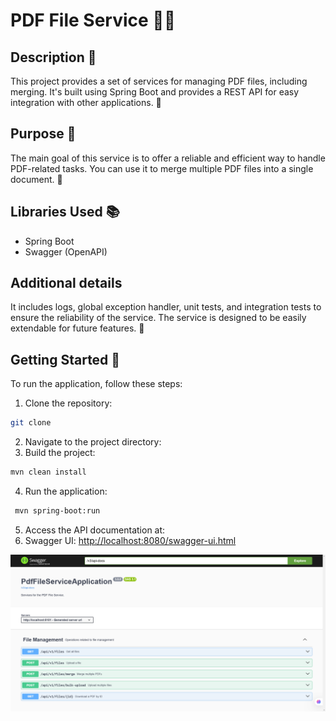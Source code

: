 # PDF File Service 📄✨

## Description 📝

This project provides a set of services for managing PDF files, including merging. It's built using Spring Boot and provides a REST API for easy integration with other applications. 🚀

## Purpose 🎯

The main goal of this service is to offer a reliable and efficient way to handle PDF-related tasks. You can use it to merge multiple PDF files into a single document. 🤝

## Libraries Used 📚

*   Spring Boot 
*   Swagger (OpenAPI) 

## Additional details
It includes logs, global exception handler, unit tests, and integration tests to ensure the reliability of the service. The service is designed to be easily extendable for future features. 🔧

## Getting Started 🚀
To run the application, follow these steps:
1. Clone the repository:
```bash
git clone
```
2. Navigate to the project directory:
3. Build the project:
```bash
mvn clean install
```
4. Run the application:
```bash       
 mvn spring-boot:run
``` 
5. Access the API documentation at:
6. Swagger UI: [http://localhost:8080/swagger-ui.html](http://localhost:8181/swagger-ui.html)


![img.png](img.png)